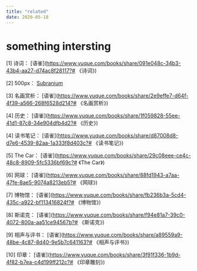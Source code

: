 ```yaml
---
title: "related"
date: 2020-05-18
---
```

# something intersting

[1] 诗词： [语雀](https://www.yuque.com/books/share/091e048c-34b3-43b4-aa27-d74ac8f28117?# 《诗词》)

[2] 500px： [Subranium](https://500px.com.cn/59ca3227d4f309d3ac1b132f1dc122066?rs=59ca3227d4f309d3ac1b132f1dc122066)

[3] 名画赏析： [语雀](https://www.yuque.com/books/share/2e9effe7-d64f-4f39-a566-268f6528d214?# 《名画赏析》)

[4] 历史： [语雀](https://www.yuque.com/books/share/1f059828-55ee-41d1-87c8-34e904dfb4d2?# 《历史》)

[4] 读书笔记： [语雀](https://www.yuque.com/books/share/d87008d8-d7e6-4539-82aa-1a333f8d403c?# 《读书笔记》)

[5] The Car： [语雀](https://www.yuque.com/books/share/29c08eee-ce4c-48c8-8909-5fc5336bf69c?# 《The Car》)

[6] 网球： [语雀](https://www.yuque.com/books/share/88fd1943-a7aa-47fe-8ae5-9074a8213eb5?# 《网球》)

[7] 博物馆： [语雀](https://www.yuque.com/books/share/fb236b3a-5cd4-435c-a922-bf113416824f?# 《博物馆》)

[8] 斯诺克： [语雀](https://www.yuque.com/books/share/f94e81a7-39c0-4072-800a-aa51ce94567b?# 《斯诺克》)

[9] 相声与评书： [语雀](https://www.yuque.com/books/share/a89559a9-48be-4c87-8d40-9e5b7c641163?# 《相声与评书》)

[10] 印章： [语雀](https://www.yuque.com/books/share/3f91f336-1b9d-4f82-b7ea-c4d199ff212c?# 《印章雕刻》)